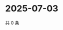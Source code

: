 # 2025-07-03

共 0 条

<!-- BEGIN ZHIHUQUESTIONS -->
<!-- 最后更新时间 Thu Jul 03 2025 17:13:41 GMT+0800 (China Standard Time) -->

<!-- END ZHIHUQUESTIONS -->
